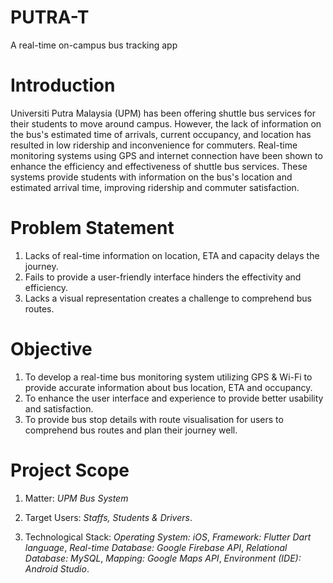 # PUTRA-T
A real-time on-campus bus tracking app

# Introduction

Universiti Putra Malaysia (UPM) has been offering shuttle bus services for their students to move around campus.
However, the lack of information on the bus's estimated time of arrivals, current occupancy, and location has resulted in low ridership and inconvenience for commuters.
Real-time monitoring systems using GPS and internet connection have been shown to enhance the efficiency and effectiveness of shuttle bus services.
These systems provide students with information on the bus's location and estimated arrival time, improving ridership and commuter satisfaction.

# Problem Statement

1. Lacks of real-time information on location, ETA and capacity delays the journey.
2. Fails to provide a user-friendly interface hinders the effectivity and efficiency.
3. Lacks a visual representation creates a challenge to comprehend bus routes.

# Objective

1. To develop a real-time bus monitoring system utilizing GPS & Wi-Fi to provide accurate information about bus location, ETA and occupancy.
2. To enhance the user interface and experience to provide better usability and satisfaction.
3. To provide bus stop details with route visualisation for users to comprehend bus routes and plan their journey well.

# Project Scope

1. Matter:
_UPM Bus System_
   
2. Target Users:
_Staffs, Students & Drivers_.

3. Technological Stack:
_Operating System: iOS_,
_Framework: Flutter Dart language_,
_Real-time Database: Google Firebase API_,
_Relational Database: MySQL_,
_Mapping: Google Maps API_,
_Environment (IDE): Android Studio_.
